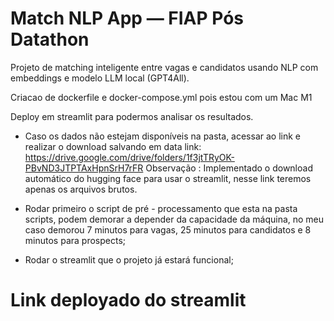 # Match NLP App — FIAP Pós Datathon

Projeto de matching inteligente entre vagas e candidatos usando NLP com embeddings e modelo LLM local (GPT4All).

Criacao de dockerfile e docker-compose.yml pois estou com um Mac M1

Deploy em streamlit para podermos analisar os resultados.

- Caso os dados não estejam disponíveis na pasta, acessar ao link e realizar o download salvando em data
    link: https://drive.google.com/drive/folders/1f3jtTRyOK-PBvND3JTPTAxHpnSrH7rFR
    Observação : Implementado o download automático do hugging face para usar o streamlit, nesse link teremos 
    apenas os arquivos brutos.

- Rodar primeiro o script de pré - processamento que esta na pasta scripts, podem demorar a depender da capacidade da máquina, no meu caso demorou 7 minutos para vagas, 25 minutos para candidatos e 8 minutos para prospects;


- Rodar o streamlit que o projeto já estará funcional;

# Link deployado do streamlit
